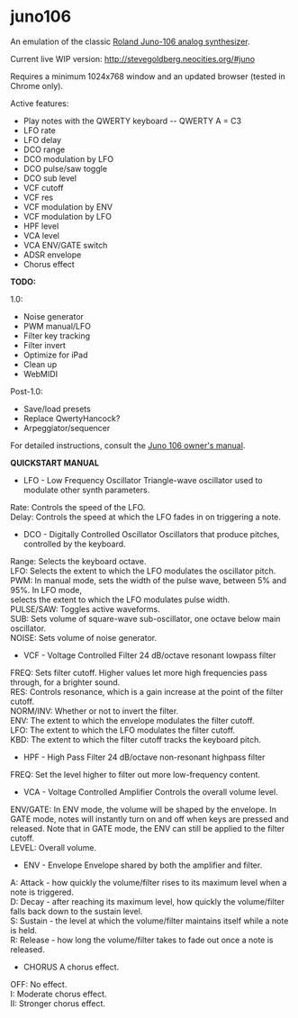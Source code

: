 # juno106

An emulation of the classic [Roland Juno-106 analog synthesizer](http://en.wikipedia.org/wiki/Roland_Juno-106).

Current live WIP version:
http://stevegoldberg.neocities.org/#juno

Requires a minimum 1024x768 window and an updated browser (tested in Chrome only).

Active features:

* Play notes with the QWERTY keyboard -- QWERTY A = C3
* LFO rate
* LFO delay
* DCO range
* DCO modulation by LFO
* DCO pulse/saw toggle
* DCO sub level
* VCF cutoff
* VCF res
* VCF modulation by ENV
* VCF modulation by LFO
* HPF level
* VCA level
* VCA ENV/GATE switch
* ADSR envelope
* Chorus effect

**TODO:**

1.0:

* Noise generator
* PWM manual/LFO
* Filter key tracking
* Filter invert
* Optimize for iPad
* Clean up
* WebMIDI
 
Post-1.0:

* Save/load presets
* Replace QwertyHancock?
* Arpeggiator/sequencer

For detailed instructions, consult the [Juno 106 owner's manual](http://www.synthfool.com/docs/Roland/Juno_Series/Roland_Juno_106/Roland_Juno106_Owners_Manual.pdf).

**QUICKSTART MANUAL**

* LFO - Low Frequency Oscillator
 Triangle-wave oscillator used to modulate other synth parameters.
 
 Rate: Controls the speed of the LFO.  
 Delay: Controls the speed at which the LFO fades in on triggering a note.  

* DCO - Digitally Controlled Oscillator
 Oscillators that produce pitches, controlled by the keyboard.
 
 Range: Selects the keyboard octave.  
 LFO: Selects the extent to which the LFO modulates the oscillator pitch.  
 PWM: In manual mode, sets the width of the pulse wave, between 5% and 95%. In LFO mode,  
 selects the extent to which the LFO modulates pulse width.  
 PULSE/SAW: Toggles active waveforms.  
 SUB: Sets volume of square-wave sub-oscillator, one octave below main oscillator.  
 NOISE: Sets volume of noise generator.  

* VCF - Voltage Controlled Filter
 24 dB/octave resonant lowpass filter

 FREQ: Sets filter cutoff. Higher values let more high frequencies pass through, for a brighter sound.  
 RES: Controls resonance, which is a gain increase at the point of the filter cutoff.  
 NORM/INV: Whether or not to invert the filter.  
 ENV: The extent to which the envelope modulates the filter cutoff.  
 LFO: The extent to which the LFO modulates the filter cutoff.  
 KBD: The extent to which the filter cutoff tracks the keyboard pitch.  

* HPF - High Pass Filter
 24 dB/octave non-resonant highpass filter

 FREQ: Set the level higher to filter out more low-frequency content.

* VCA - Voltage Controlled Amplifier
 Controls the overall volume level.

 ENV/GATE: In ENV mode, the volume will be shaped by the envelope. In GATE mode, notes will instantly turn on and off when keys are pressed and released. Note that in GATE mode, the ENV can still be applied to the filter cutoff.  
 LEVEL: Overall volume.

* ENV - Envelope
 Envelope shared by both the amplifier and filter.
 
 A: Attack - how quickly the volume/filter rises to its maximum level when a note is triggered.  
 D: Decay - after reaching its maximum level, how quickly the volume/filter falls back down to the sustain level.  
 S: Sustain - the level at which the volume/filter maintains itself while a note is held.  
 R: Release - how long the volume/filter takes to fade out once a note is released.  

* CHORUS
 A chorus effect.
 
 OFF: No effect.  
 I: Moderate chorus effect.  
 II: Stronger chorus effect.
